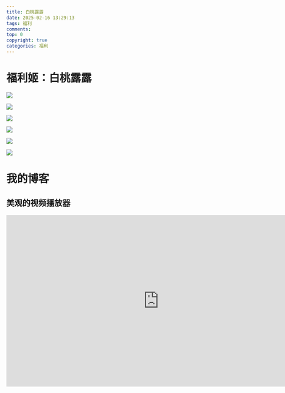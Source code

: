```yaml
---
title: 白桃露露
date: 2025-02-16 13:29:13
tags: 福利
comments: 
top: 0
copyright: true
categories: 福利
---
```


#  福利姬：白桃露露

![](https://jsd.cdn.zzko.cn/gh/XD06/picx-images-hosting@master/sex/1739683035808.9kgb1pxbrn.jpg)

![](https://jsd.cdn.zzko.cn/gh/XD06/picx-images-hosting@master/sex/1739683013678.4ub23b5pe9.jpg)

![](https://jsd.cdn.zzko.cn/gh/XD06/picx-images-hosting@master/sex/1739682983165.45t4we30s.jpg)

![](https://jsd.cdn.zzko.cn/gh/XD06/picx-images-hosting@master/sex/1739683002671.2rv9f974cu.jpg)

![](https://jsd.cdn.zzko.cn/gh/XD06/picx-images-hosting@master/sex/1739683049094.60udbwulzq.jpg)

![](https://jsd.cdn.zzko.cn/gh/XD06/picx-images-hosting@master/sex/1739683071079.b910c08gn.jpg)

#  我的博客 

##  美观的视频播放器

<iframe src="https://cdn.img2ipfs.com/ipfs/QmXXuvFomwp2G81vqGSiJDDkeDiH9p64cD15wEu1X1Zr2j?filename=20250218225612817.mp4" width="800" height="450" frameborder="0" allowfullscreen></iframe>

